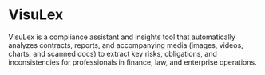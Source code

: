 # VisuLex
VisuLex is a compliance assistant and insights tool that automatically analyzes contracts, reports, and accompanying media (images, videos, charts, and scanned docs) to extract key risks, obligations, and inconsistencies for professionals in finance, law, and enterprise operations.
